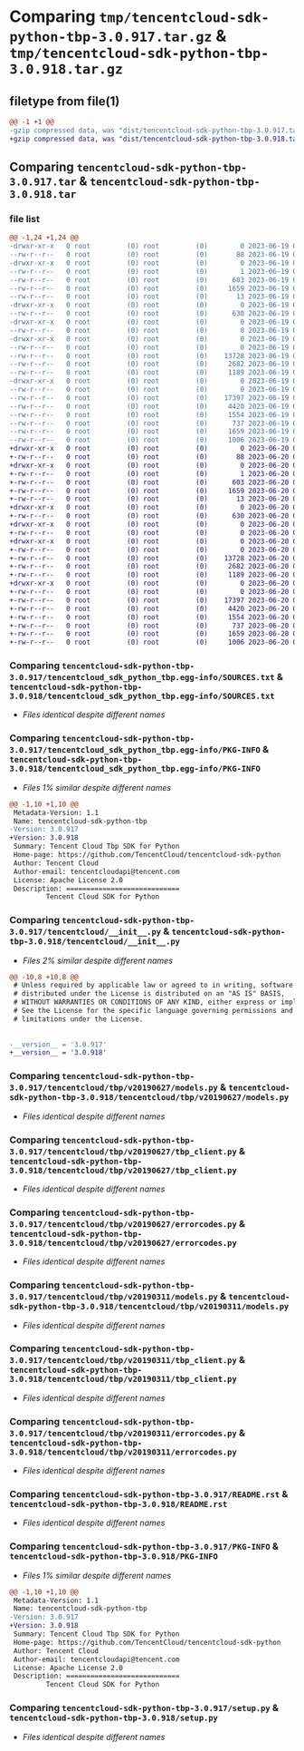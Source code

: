 # Comparing `tmp/tencentcloud-sdk-python-tbp-3.0.917.tar.gz` & `tmp/tencentcloud-sdk-python-tbp-3.0.918.tar.gz`

## filetype from file(1)

```diff
@@ -1 +1 @@
-gzip compressed data, was "dist/tencentcloud-sdk-python-tbp-3.0.917.tar", last modified: Mon Jun 19 00:33:24 2023, max compression
+gzip compressed data, was "dist/tencentcloud-sdk-python-tbp-3.0.918.tar", last modified: Tue Jun 20 02:48:38 2023, max compression
```

## Comparing `tencentcloud-sdk-python-tbp-3.0.917.tar` & `tencentcloud-sdk-python-tbp-3.0.918.tar`

### file list

```diff
@@ -1,24 +1,24 @@
-drwxr-xr-x   0 root         (0) root         (0)        0 2023-06-19 00:33:24.000000 tencentcloud-sdk-python-tbp-3.0.917/
--rw-r--r--   0 root         (0) root         (0)       88 2023-06-19 00:33:24.000000 tencentcloud-sdk-python-tbp-3.0.917/setup.cfg
-drwxr-xr-x   0 root         (0) root         (0)        0 2023-06-19 00:33:24.000000 tencentcloud-sdk-python-tbp-3.0.917/tencentcloud_sdk_python_tbp.egg-info/
--rw-r--r--   0 root         (0) root         (0)        1 2023-06-19 00:33:24.000000 tencentcloud-sdk-python-tbp-3.0.917/tencentcloud_sdk_python_tbp.egg-info/dependency_links.txt
--rw-r--r--   0 root         (0) root         (0)      603 2023-06-19 00:33:24.000000 tencentcloud-sdk-python-tbp-3.0.917/tencentcloud_sdk_python_tbp.egg-info/SOURCES.txt
--rw-r--r--   0 root         (0) root         (0)     1659 2023-06-19 00:33:24.000000 tencentcloud-sdk-python-tbp-3.0.917/tencentcloud_sdk_python_tbp.egg-info/PKG-INFO
--rw-r--r--   0 root         (0) root         (0)       13 2023-06-19 00:33:24.000000 tencentcloud-sdk-python-tbp-3.0.917/tencentcloud_sdk_python_tbp.egg-info/top_level.txt
-drwxr-xr-x   0 root         (0) root         (0)        0 2023-06-19 00:33:24.000000 tencentcloud-sdk-python-tbp-3.0.917/tencentcloud/
--rw-r--r--   0 root         (0) root         (0)      630 2023-06-19 00:33:24.000000 tencentcloud-sdk-python-tbp-3.0.917/tencentcloud/__init__.py
-drwxr-xr-x   0 root         (0) root         (0)        0 2023-06-19 00:33:24.000000 tencentcloud-sdk-python-tbp-3.0.917/tencentcloud/tbp/
--rw-r--r--   0 root         (0) root         (0)        0 2023-06-19 00:33:24.000000 tencentcloud-sdk-python-tbp-3.0.917/tencentcloud/tbp/__init__.py
-drwxr-xr-x   0 root         (0) root         (0)        0 2023-06-19 00:33:24.000000 tencentcloud-sdk-python-tbp-3.0.917/tencentcloud/tbp/v20190627/
--rw-r--r--   0 root         (0) root         (0)        0 2023-06-19 00:33:24.000000 tencentcloud-sdk-python-tbp-3.0.917/tencentcloud/tbp/v20190627/__init__.py
--rw-r--r--   0 root         (0) root         (0)    13728 2023-06-19 00:33:24.000000 tencentcloud-sdk-python-tbp-3.0.917/tencentcloud/tbp/v20190627/models.py
--rw-r--r--   0 root         (0) root         (0)     2682 2023-06-19 00:33:24.000000 tencentcloud-sdk-python-tbp-3.0.917/tencentcloud/tbp/v20190627/tbp_client.py
--rw-r--r--   0 root         (0) root         (0)     1189 2023-06-19 00:33:24.000000 tencentcloud-sdk-python-tbp-3.0.917/tencentcloud/tbp/v20190627/errorcodes.py
-drwxr-xr-x   0 root         (0) root         (0)        0 2023-06-19 00:33:24.000000 tencentcloud-sdk-python-tbp-3.0.917/tencentcloud/tbp/v20190311/
--rw-r--r--   0 root         (0) root         (0)        0 2023-06-19 00:33:24.000000 tencentcloud-sdk-python-tbp-3.0.917/tencentcloud/tbp/v20190311/__init__.py
--rw-r--r--   0 root         (0) root         (0)    17397 2023-06-19 00:33:24.000000 tencentcloud-sdk-python-tbp-3.0.917/tencentcloud/tbp/v20190311/models.py
--rw-r--r--   0 root         (0) root         (0)     4420 2023-06-19 00:33:24.000000 tencentcloud-sdk-python-tbp-3.0.917/tencentcloud/tbp/v20190311/tbp_client.py
--rw-r--r--   0 root         (0) root         (0)     1554 2023-06-19 00:33:24.000000 tencentcloud-sdk-python-tbp-3.0.917/tencentcloud/tbp/v20190311/errorcodes.py
--rw-r--r--   0 root         (0) root         (0)      737 2023-06-19 00:33:24.000000 tencentcloud-sdk-python-tbp-3.0.917/README.rst
--rw-r--r--   0 root         (0) root         (0)     1659 2023-06-19 00:33:24.000000 tencentcloud-sdk-python-tbp-3.0.917/PKG-INFO
--rw-r--r--   0 root         (0) root         (0)     1006 2023-06-19 00:33:24.000000 tencentcloud-sdk-python-tbp-3.0.917/setup.py
+drwxr-xr-x   0 root         (0) root         (0)        0 2023-06-20 02:48:38.000000 tencentcloud-sdk-python-tbp-3.0.918/
+-rw-r--r--   0 root         (0) root         (0)       88 2023-06-20 02:48:38.000000 tencentcloud-sdk-python-tbp-3.0.918/setup.cfg
+drwxr-xr-x   0 root         (0) root         (0)        0 2023-06-20 02:48:38.000000 tencentcloud-sdk-python-tbp-3.0.918/tencentcloud_sdk_python_tbp.egg-info/
+-rw-r--r--   0 root         (0) root         (0)        1 2023-06-20 02:48:38.000000 tencentcloud-sdk-python-tbp-3.0.918/tencentcloud_sdk_python_tbp.egg-info/dependency_links.txt
+-rw-r--r--   0 root         (0) root         (0)      603 2023-06-20 02:48:38.000000 tencentcloud-sdk-python-tbp-3.0.918/tencentcloud_sdk_python_tbp.egg-info/SOURCES.txt
+-rw-r--r--   0 root         (0) root         (0)     1659 2023-06-20 02:48:38.000000 tencentcloud-sdk-python-tbp-3.0.918/tencentcloud_sdk_python_tbp.egg-info/PKG-INFO
+-rw-r--r--   0 root         (0) root         (0)       13 2023-06-20 02:48:38.000000 tencentcloud-sdk-python-tbp-3.0.918/tencentcloud_sdk_python_tbp.egg-info/top_level.txt
+drwxr-xr-x   0 root         (0) root         (0)        0 2023-06-20 02:48:38.000000 tencentcloud-sdk-python-tbp-3.0.918/tencentcloud/
+-rw-r--r--   0 root         (0) root         (0)      630 2023-06-20 02:48:38.000000 tencentcloud-sdk-python-tbp-3.0.918/tencentcloud/__init__.py
+drwxr-xr-x   0 root         (0) root         (0)        0 2023-06-20 02:48:38.000000 tencentcloud-sdk-python-tbp-3.0.918/tencentcloud/tbp/
+-rw-r--r--   0 root         (0) root         (0)        0 2023-06-20 02:48:38.000000 tencentcloud-sdk-python-tbp-3.0.918/tencentcloud/tbp/__init__.py
+drwxr-xr-x   0 root         (0) root         (0)        0 2023-06-20 02:48:38.000000 tencentcloud-sdk-python-tbp-3.0.918/tencentcloud/tbp/v20190627/
+-rw-r--r--   0 root         (0) root         (0)        0 2023-06-20 02:48:38.000000 tencentcloud-sdk-python-tbp-3.0.918/tencentcloud/tbp/v20190627/__init__.py
+-rw-r--r--   0 root         (0) root         (0)    13728 2023-06-20 02:48:38.000000 tencentcloud-sdk-python-tbp-3.0.918/tencentcloud/tbp/v20190627/models.py
+-rw-r--r--   0 root         (0) root         (0)     2682 2023-06-20 02:48:38.000000 tencentcloud-sdk-python-tbp-3.0.918/tencentcloud/tbp/v20190627/tbp_client.py
+-rw-r--r--   0 root         (0) root         (0)     1189 2023-06-20 02:48:38.000000 tencentcloud-sdk-python-tbp-3.0.918/tencentcloud/tbp/v20190627/errorcodes.py
+drwxr-xr-x   0 root         (0) root         (0)        0 2023-06-20 02:48:38.000000 tencentcloud-sdk-python-tbp-3.0.918/tencentcloud/tbp/v20190311/
+-rw-r--r--   0 root         (0) root         (0)        0 2023-06-20 02:48:38.000000 tencentcloud-sdk-python-tbp-3.0.918/tencentcloud/tbp/v20190311/__init__.py
+-rw-r--r--   0 root         (0) root         (0)    17397 2023-06-20 02:48:38.000000 tencentcloud-sdk-python-tbp-3.0.918/tencentcloud/tbp/v20190311/models.py
+-rw-r--r--   0 root         (0) root         (0)     4420 2023-06-20 02:48:38.000000 tencentcloud-sdk-python-tbp-3.0.918/tencentcloud/tbp/v20190311/tbp_client.py
+-rw-r--r--   0 root         (0) root         (0)     1554 2023-06-20 02:48:38.000000 tencentcloud-sdk-python-tbp-3.0.918/tencentcloud/tbp/v20190311/errorcodes.py
+-rw-r--r--   0 root         (0) root         (0)      737 2023-06-20 02:48:38.000000 tencentcloud-sdk-python-tbp-3.0.918/README.rst
+-rw-r--r--   0 root         (0) root         (0)     1659 2023-06-20 02:48:38.000000 tencentcloud-sdk-python-tbp-3.0.918/PKG-INFO
+-rw-r--r--   0 root         (0) root         (0)     1006 2023-06-20 02:48:38.000000 tencentcloud-sdk-python-tbp-3.0.918/setup.py
```

### Comparing `tencentcloud-sdk-python-tbp-3.0.917/tencentcloud_sdk_python_tbp.egg-info/SOURCES.txt` & `tencentcloud-sdk-python-tbp-3.0.918/tencentcloud_sdk_python_tbp.egg-info/SOURCES.txt`

 * *Files identical despite different names*

### Comparing `tencentcloud-sdk-python-tbp-3.0.917/tencentcloud_sdk_python_tbp.egg-info/PKG-INFO` & `tencentcloud-sdk-python-tbp-3.0.918/tencentcloud_sdk_python_tbp.egg-info/PKG-INFO`

 * *Files 1% similar despite different names*

```diff
@@ -1,10 +1,10 @@
 Metadata-Version: 1.1
 Name: tencentcloud-sdk-python-tbp
-Version: 3.0.917
+Version: 3.0.918
 Summary: Tencent Cloud Tbp SDK for Python
 Home-page: https://github.com/TencentCloud/tencentcloud-sdk-python
 Author: Tencent Cloud
 Author-email: tencentcloudapi@tencent.com
 License: Apache License 2.0
 Description: ============================
         Tencent Cloud SDK for Python
```

### Comparing `tencentcloud-sdk-python-tbp-3.0.917/tencentcloud/__init__.py` & `tencentcloud-sdk-python-tbp-3.0.918/tencentcloud/__init__.py`

 * *Files 2% similar despite different names*

```diff
@@ -10,8 +10,8 @@
 # Unless required by applicable law or agreed to in writing, software
 # distributed under the License is distributed on an "AS IS" BASIS,
 # WITHOUT WARRANTIES OR CONDITIONS OF ANY KIND, either express or implied.
 # See the License for the specific language governing permissions and
 # limitations under the License.
 
 
-__version__ = '3.0.917'
+__version__ = '3.0.918'
```

### Comparing `tencentcloud-sdk-python-tbp-3.0.917/tencentcloud/tbp/v20190627/models.py` & `tencentcloud-sdk-python-tbp-3.0.918/tencentcloud/tbp/v20190627/models.py`

 * *Files identical despite different names*

### Comparing `tencentcloud-sdk-python-tbp-3.0.917/tencentcloud/tbp/v20190627/tbp_client.py` & `tencentcloud-sdk-python-tbp-3.0.918/tencentcloud/tbp/v20190627/tbp_client.py`

 * *Files identical despite different names*

### Comparing `tencentcloud-sdk-python-tbp-3.0.917/tencentcloud/tbp/v20190627/errorcodes.py` & `tencentcloud-sdk-python-tbp-3.0.918/tencentcloud/tbp/v20190627/errorcodes.py`

 * *Files identical despite different names*

### Comparing `tencentcloud-sdk-python-tbp-3.0.917/tencentcloud/tbp/v20190311/models.py` & `tencentcloud-sdk-python-tbp-3.0.918/tencentcloud/tbp/v20190311/models.py`

 * *Files identical despite different names*

### Comparing `tencentcloud-sdk-python-tbp-3.0.917/tencentcloud/tbp/v20190311/tbp_client.py` & `tencentcloud-sdk-python-tbp-3.0.918/tencentcloud/tbp/v20190311/tbp_client.py`

 * *Files identical despite different names*

### Comparing `tencentcloud-sdk-python-tbp-3.0.917/tencentcloud/tbp/v20190311/errorcodes.py` & `tencentcloud-sdk-python-tbp-3.0.918/tencentcloud/tbp/v20190311/errorcodes.py`

 * *Files identical despite different names*

### Comparing `tencentcloud-sdk-python-tbp-3.0.917/README.rst` & `tencentcloud-sdk-python-tbp-3.0.918/README.rst`

 * *Files identical despite different names*

### Comparing `tencentcloud-sdk-python-tbp-3.0.917/PKG-INFO` & `tencentcloud-sdk-python-tbp-3.0.918/PKG-INFO`

 * *Files 1% similar despite different names*

```diff
@@ -1,10 +1,10 @@
 Metadata-Version: 1.1
 Name: tencentcloud-sdk-python-tbp
-Version: 3.0.917
+Version: 3.0.918
 Summary: Tencent Cloud Tbp SDK for Python
 Home-page: https://github.com/TencentCloud/tencentcloud-sdk-python
 Author: Tencent Cloud
 Author-email: tencentcloudapi@tencent.com
 License: Apache License 2.0
 Description: ============================
         Tencent Cloud SDK for Python
```

### Comparing `tencentcloud-sdk-python-tbp-3.0.917/setup.py` & `tencentcloud-sdk-python-tbp-3.0.918/setup.py`

 * *Files identical despite different names*

